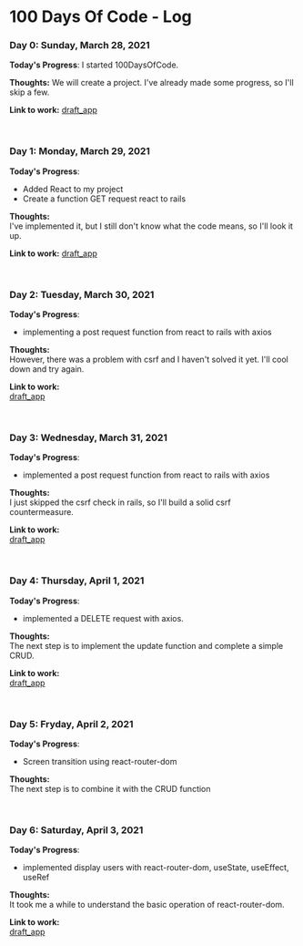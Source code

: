 # 100 Days Of Code - Log

### Day 0: Sunday, March 28, 2021

**Today's Progress**: I started 100DaysOfCode. 

**Thoughts:** We will create a project. I've already made some progress, so I'll skip a few.

**Link to work:** [draft_app](https://github.com/cordelia-sixth/draft_app)

<br/>

### Day 1: Monday, March 29, 2021

**Today's Progress**:
- Added React to my project
- Create a function GET request react to rails

**Thoughts:**
<br/>
I've implemented it, but I still don't know what the code means, so I'll look it up.

**Link to work:** [draft_app](https://github.com/cordelia-sixth/draft_app/tree/add_axios)

<br/>

### Day 2: Tuesday, March 30, 2021

**Today's Progress**:
- implementing a post request function from react to rails with axios

**Thoughts:**
<br/>
However, there was a problem with csrf and I haven't solved it yet. I'll cool down and try again.

**Link to work:**
<br/>
[draft_app](https://github.com/cordelia-sixth/draft_app/tree/add_axios)

<br/>

### Day 3: Wednesday, March 31, 2021

**Today's Progress**:
- implemented a post request function from react to rails with axios

**Thoughts:**
<br/>
I just skipped the csrf check in rails, so I'll build a solid csrf countermeasure.

**Link to work:**
<br/>
[draft_app](https://github.com/cordelia-sixth/draft_app/tree/add_axios)

<br/>

### Day 4: Thursday, April 1, 2021

**Today's Progress**:
- implemented a DELETE request with axios.

**Thoughts:**
<br/>
The next step is to implement the update function and complete a simple CRUD.

**Link to work:**
<br/>
[draft_app](https://github.com/cordelia-sixth/draft_app/tree/add_axios)

<br/>

### Day 5: Fryday, April 2, 2021

**Today's Progress**:
- Screen transition using react-router-dom

**Thoughts:**
<br/>
The next step is to combine it with the CRUD function

<br/>

### Day 6: Saturday, April 3, 2021

**Today's Progress**:
- implemented display users with react-router-dom, useState, useEffect, useRef

**Thoughts:**
<br/>
It took me a while to understand the basic operation of react-router-dom.

**Link to work:**
<br/>
[draft_app](https://github.com/cordelia-sixth/draft_app/tree/add_axios)
